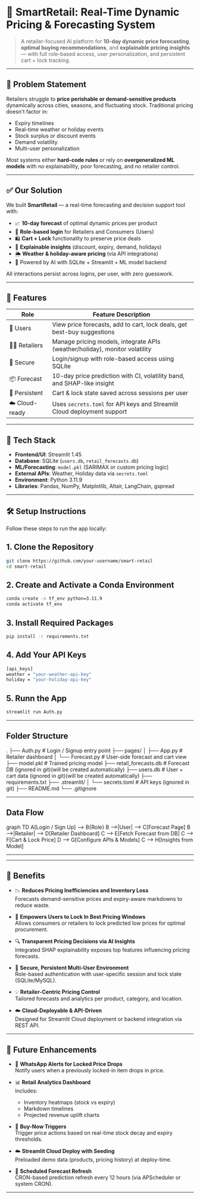 # 🧠 SmartRetail: Real-Time Dynamic Pricing & Forecasting System

> A retailer-focused AI platform for **10-day dynamic price forecasting**, **optimal buying recommendations**, and **explainable pricing insights** — with full role-based access, user personalization, and persistent cart + lock tracking.

---

## 🛒 Problem Statement

Retailers struggle to **price perishable or demand-sensitive products** dynamically across cities, seasons, and fluctuating stock. Traditional pricing doesn't factor in:

- Expiry timelines  
- Real-time weather or holiday events  
- Stock surplus or discount events  
- Demand volatility  
- Multi-user personalization  

Most systems either **hard-code rules** or rely on **overgeneralized ML models** with no explainability, poor forecasting, and no retailer control.

---

## ✅ Our Solution

We built **SmartRetail** — a real-time forecasting and decision support tool with:

- 📈 **10-day forecast** of optimal dynamic prices per product  
- 🔐 **Role-based login** for Retailers and Consumers (Users)  
- 🛍️ **Cart + Lock** functionality to preserve price deals  
- 🤖 **Explainable insights** (discount, expiry, demand, holidays)  
- 🌦️ **Weather & holiday-aware pricing** (via API integrations)  
- 🧠 Powered by AI with SQLite + Streamlit + ML model backend  

All interactions persist across logins, per user, with zero guesswork.

---

## 🚀 Features

| Role       | Feature Description                                                                 |
|------------|-------------------------------------------------------------------------------------|
| 👤 Users   | View price forecasts, add to cart, lock deals, get best-buy suggestions             |
| 🧑‍💼 Retailers | Manage pricing models, integrate APIs (weather/holiday), monitor volatility        |
| 🔐 Secure   | Login/signup with role-based access using SQLite                                     |
| 📦 Forecast | 10-day price prediction with CI, volatility band, and SHAP-like insight              |
| 🔄 Persistent | Cart & lock state saved across sessions per user                                   |
| ☁️ Cloud-ready | Uses `secrets.toml` for API keys and Streamlit Cloud deployment support          |

---

## 🧰 Tech Stack

- **Frontend/UI**: Streamlit 1.45  
- **Database**: SQLite (`users.db`, `retail_forecasts.db`)  
- **ML/Forecasting**: `model.pkl` (SARIMAX or custom pricing logic)  
- **External APIs**: Weather, Holiday data via `secrets.toml`  
- **Environment**: Python 3.11.9  
- **Libraries**: Pandas, NumPy, Matplotlib, Altair, LangChain, gspread  

---

## 🛠️ Setup Instructions

Follow these steps to run the app locally:

## 1. Clone the Repository

```bash
git clone https://github.com/your-username/smart-retail
cd smart-retail
```

## 2. Create and Activate a Conda Environment

```bash
conda create -n tf_env python=3.11.9
conda activate tf_env
```

## 3. Install Required Packages

```bash
pip install -r requirements.txt
```

## 4. Add Your API Keys

```bash
[api_keys]
weather = "your-weather-api-key"
holiday = "your-holiday-api-key"
```

## 5. Runn the App

```bash
streamlit run Auth.py
```

---


## Folder Structure 

.
├── Auth.py                     # Login / Signup entry point
├── pages/
│   ├── App.py                  # Retailer dashboard
│   └── Forecast.py             # User-side forecast and cart view
├── model.pkl                   # Trained pricing model
├── retail_forecasts.db         # Forecast DB (ignored in git)(will be created automatically)
├── users.db                    # User + cart data (ignored in git)(will be created automatically)
├── requirements.txt
├── .streamlit/
│   └── secrets.toml            # API keys (ignored in git)
├── README.md
└── .gitignore

---


## Data Flow 

graph TD
    A[Login / Sign Up] --> B{Role}
    B -->|User| --> C[Forecast Page]
    B -->|Retailer| --> D[Retailer Dashboard]
    C --> E[Fetch Forecast from DB]
    C --> F[Cart & Lock Price]
    D --> G[Configure APIs & Models]
    C --> H[Insights from Model]

---

---

## 🌟 Benefits

- 📉 **Reduces Pricing Inefficiencies and Inventory Loss**  
  Forecasts demand-sensitive prices and expiry-aware markdowns to reduce waste.

- 🧠 **Empowers Users to Lock In Best Pricing Windows**  
  Allows consumers or retailers to lock predicted low prices for optimal procurement.

- 🔍 **Transparent Pricing Decisions via AI Insights**  
  Integrated SHAP explainability exposes top features influencing pricing forecasts.

- 🔐 **Secure, Persistent Multi-User Environment**  
  Role-based authentication with user-specific session and lock state (SQLite/MySQL).

- 💡 **Retailer-Centric Pricing Control**  
  Tailored forecasts and analytics per product, category, and location.

- ☁️ **Cloud-Deployable & API-Driven**  
  Designed for Streamlit Cloud deployment or backend integration via REST API.

---

## 🔮 Future Enhancements

- 📲 **WhatsApp Alerts for Locked Price Drops**  
  Notify users when a previously locked-in item drops in price.

- 📊 **Retail Analytics Dashboard**  
  Includes:
  - Inventory heatmaps (stock vs expiry)
  - Markdown timelines
  - Projected revenue uplift charts

- 🛒 **Buy-Now Triggers**  
  Trigger price actions based on real-time stock decay and expiry thresholds.

- ☁️ **Streamlit Cloud Deploy with Seeding**  
  Preloaded demo data (products, pricing history) at deploy-time.

- 🔁 **Scheduled Forecast Refresh**  
  CRON-based prediction refresh every 12 hours (via APScheduler or system CRON).

---